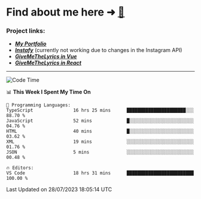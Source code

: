 # Find about me here ➜ [🧑](https://pauabella.dev)

### Project links:
- ***[My Portfolio](https://pauabella.dev)***
- ***[Instafy](https://instafy.me)*** (currently not working due to changes in the Instagram API)
- ***[GiveMeTheLyrics in Vue](https://lyrics.pauabella.dev)***
- ***[GiveMeTheLyrics in React](https://pauabella.dev/GiveMeTheLyrics)***

---
<!--START_SECTION:waka-->
![Code Time](http://img.shields.io/badge/Code%20Time-2%2C341%20hrs%2018%20mins-blue)

📊 **This Week I Spent My Time On** 

```text
💬 Programming Languages: 
TypeScript               16 hrs 25 mins      ██████████████████████░░░   88.70 % 
JavaScript               52 mins             █░░░░░░░░░░░░░░░░░░░░░░░░   04.76 % 
HTML                     40 mins             █░░░░░░░░░░░░░░░░░░░░░░░░   03.62 % 
XML                      19 mins             ░░░░░░░░░░░░░░░░░░░░░░░░░   01.76 % 
JSON                     5 mins              ░░░░░░░░░░░░░░░░░░░░░░░░░   00.48 % 

🔥 Editors: 
VS Code                  18 hrs 31 mins      █████████████████████████   100.00 % 
```


 Last Updated on 28/07/2023 18:05:14 UTC
<!--END_SECTION:waka-->
